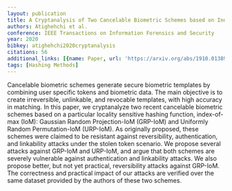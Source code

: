 ```yaml
---
layout: publication
title: A Cryptanalysis of Two Cancelable Biometric Schemes based on Index-of-Max Hashing
authors: Atighehchi et al.
conference: IEEE Transactions on Information Forensics and Security
year: 2020
bibkey: atighehchi2020cryptanalysis
citations: 56
additional_links: [{name: Paper, url: 'https://arxiv.org/abs/1910.01389'}]
tags: [Hashing Methods]
---
```

Cancelable biometric schemes generate secure biometric templates by combining
user specific tokens and biometric data. The main objective is to create
irreversible, unlinkable, and revocable templates, with high accuracy in
matching. In this paper, we cryptanalyze two recent cancelable biometric
schemes based on a particular locality sensitive hashing function, index-of-max
(IoM): Gaussian Random Projection-IoM (GRP-IoM) and Uniformly Random
Permutation-IoM (URP-IoM). As originally proposed, these schemes were claimed
to be resistant against reversibility, authentication, and linkability attacks
under the stolen token scenario. We propose several attacks against GRP-IoM and
URP-IoM, and argue that both schemes are severely vulnerable against
authentication and linkability attacks. We also propose better, but not yet
practical, reversibility attacks against GRP-IoM. The correctness and practical
impact of our attacks are verified over the same dataset provided by the
authors of these two schemes.
